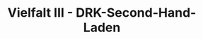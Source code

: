 ---
title: "Vielfalt III - DRK-Second-Hand-Laden"
url: /bergisch-gladbach/vielfalt-iii-drk-second-hand-laden/
shop: Gebrauchtwaren
---